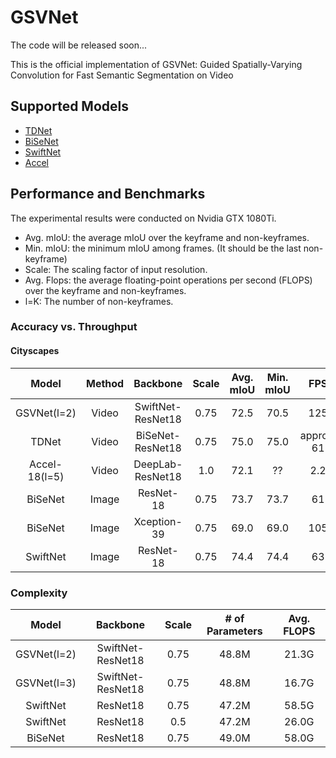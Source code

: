 # GSVNet

The code will be released soon...

This is the official implementation of GSVNet: Guided Spatially-Varying Convolution for Fast Semantic Segmentation on Video

## Supported Models
- [TDNet](https://arxiv.org/abs/2004.01800)
- [BiSeNet](https://arxiv.org/abs/1808.00897)
- [SwiftNet](https://arxiv.org/abs/1903.08469)
- [Accel](https://arxiv.org/abs/1807.06667)

## Performance and Benchmarks

The experimental results were conducted on Nvidia GTX 1080Ti. 
- Avg. mIoU: the average mIoU over the keyframe and non-keyframes. 
- Min. mIoU: the minimum mIoU among frames. (It should be the last non-keyframe) 
- Scale: The scaling factor of input resolution.
- Avg. Flops: the average floating-point operations per second (FLOPS) over the keyframe and non-keyframes.
- l=K: The number of non-keyframes.

### Accuracy vs. Throughput
#### Cityscapes



|**Model**|**Method**|**Backbone**|**Scale**|**Avg. mIoU**|**Min. mIoU**|**FPS**|
|:-----:|:-----:|:-----:|:-----:|:-----:|:-----:|:-----:|
|GSVNet(l=2)|Video|SwiftNet-ResNet18|0.75|72.5|70.5|125|
|TDNet|Video|BiSeNet-ResNet18|0.75|75.0|75.0|approx. 61|
|Accel-18(l=5)|Video|DeepLab-ResNet18|1.0|72.1|??|2.2|
|BiSeNet|Image|ResNet-18|0.75|73.7|73.7|61|
|BiSeNet|Image|Xception-39|0.75|69.0|69.0|105|
|SwiftNet|Image|ResNet-18|0.75|74.4|74.4|63|

### Complexity
|**Model**|**Backbone**|**Scale**|**# of Parameters**|**Avg. FLOPS**|
|:-----:|:-----:|:-----:|:-----:|:-----:|
|GSVNet(l=2)|SwiftNet-ResNet18|0.75|48.8M|21.3G|
|GSVNet(l=3)|SwiftNet-ResNet18|0.75|48.8M|16.7G|
|SwiftNet|ResNet18|0.75|47.2M|58.5G|
|SwiftNet|ResNet18|0.5|47.2M|26.0G|
|BiSeNet|ResNet18|0.75|49.0M|58.0G|
